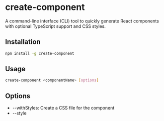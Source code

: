 # create-component

A command-line interface (CLI) tool to quickly generate React components with optional TypeScript support and CSS styles.

## Installation

```bash
npm install -g create-component
```

## Usage
```bash 
create-component <componentName> [options]
```

## Options

- --withStyles: Create a CSS file for the component
- --style <style>: Choose the file style (js or ts), default is js

## Examples
```bash
# Create a JavaScript component without styles
create-component MyComponent

# Create a JavaScript component with styles
create-component MyComponent --withStyles

# Create a TypeScript component without styles
create-component MyComponent --style ts

# Create a TypeScript component with styles
create-component MyComponent --withStyles --style ts
```
